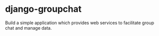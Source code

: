 # django-groupchat
Build a simple application which provides web services to facilitate group chat and manage data.

